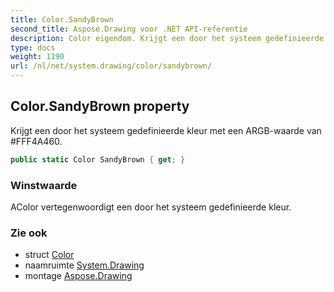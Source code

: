 ```yaml
---
title: Color.SandyBrown
second_title: Aspose.Drawing voor .NET API-referentie
description: Color eigendom. Krijgt een door het systeem gedefinieerde kleur met een ARGBwaarde van FFF4A460.
type: docs
weight: 1190
url: /nl/net/system.drawing/color/sandybrown/
---
```

## Color.SandyBrown property

Krijgt een door het systeem gedefinieerde kleur met een ARGB-waarde van #FFF4A460.

```csharp
public static Color SandyBrown { get; }
```

### Winstwaarde

AColor vertegenwoordigt een door het systeem gedefinieerde kleur.

### Zie ook

* struct [Color](../)
* naamruimte [System.Drawing](../../color/)
* montage [Aspose.Drawing](../../../)


